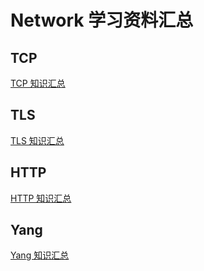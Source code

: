 # Network 学习资料汇总

## TCP

[TCP 知识汇总](/network/tcp/)

## TLS

[TLS 知识汇总](/network/tls/)

## HTTP

[HTTP 知识汇总](/network/http/)

## Yang

[Yang 知识汇总](/network/yang/)
